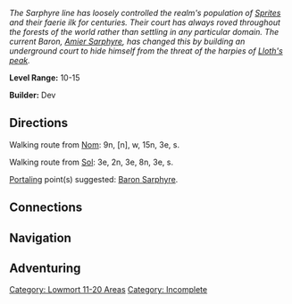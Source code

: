 *The Sarphyre line has loosely controlled the realm's population of
[Sprites](Sprites.md "wikilink") and their faerie ilk for centuries.
Their court has always roved throughout the forests of the world rather
than settling in any particular domain. The current Baron, [Amier
Sarphyre](Baron_Amier_Sarphyre.md "wikilink"), has changed this by
building an underground court to hide himself from the threat of the
harpies of [Lloth's peak](:Category:_Lloth's_Peak.md "wikilink").*

**Level Range:** 10-15

**Builder:** Dev

## Directions

Walking route from [Nom](Nom.md "wikilink"): 9n, \[n\], w, 15n, 3e, s.

Walking route from [Sol](Sol.md "wikilink"): 3e, 2n, 3e, 8n, 3e, s.

[Portaling](Portal.md "wikilink") point(s) suggested: [Baron
Sarphyre](Baron_Amier_Sarphyre.md "wikilink").

## Connections

## Navigation

## Adventuring

[Category: Lowmort 11-20
Areas](Category:_Lowmort_11-20_Areas "wikilink") [Category:
Incomplete](Category:_Incomplete "wikilink")
